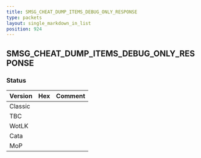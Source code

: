 ```yaml
---
title: SMSG_CHEAT_DUMP_ITEMS_DEBUG_ONLY_RESPONSE
type: packets
layout: single_markdown_in_list
position: 924
---
```


## SMSG_CHEAT_DUMP_ITEMS_DEBUG_ONLY_RESPONSE

### Status

Version    | Hex        | Comment
---------- | ---------- | ---------- 
Classic    |            |
TBC        |            |
WotLK      |            |
Cata       |            |
MoP        |            |